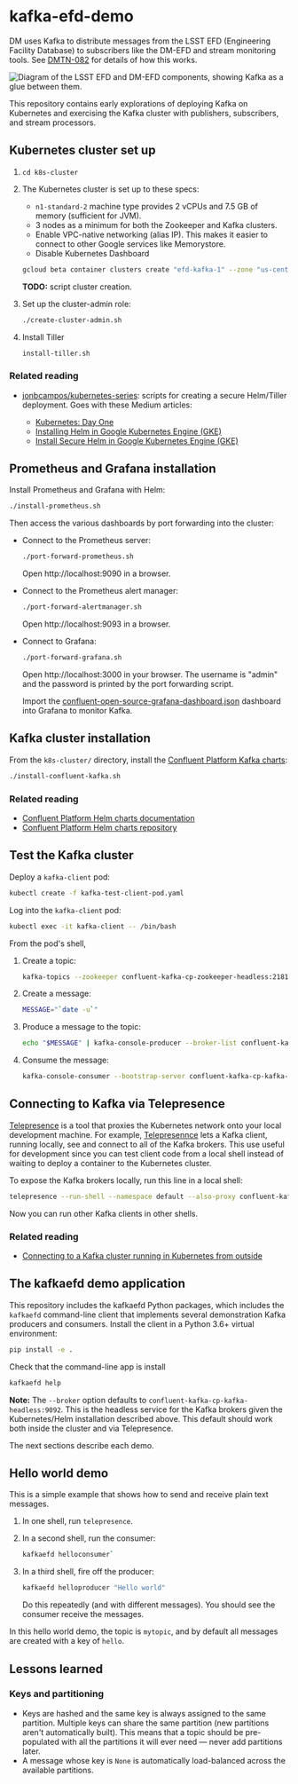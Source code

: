 # kafka-efd-demo

DM uses Kafka to distribute messages from the LSST EFD (Engineering Facility Database) to subscribers like the DM-EFD and stream monitoring tools.
See [DMTN-082](https://dmtn-082.lsst.io/) for details of how this works.

![Diagram of the LSST EFD and DM-EFD components, showing Kafka as a glue between them.](https://dmtn-082.lsst.io/_images/dm-efd-concept.png)

This repository contains early explorations of deploying Kafka on Kubernetes and exercising the Kafka cluster with publishers, subscribers, and stream processors.

## Kubernetes cluster set up

1. `cd k8s-cluster`

2. The Kubernetes cluster is set up to these specs:

   - `n1-standard-2` machine type provides 2 vCPUs and 7.5 GB of memory (sufficient for JVM).
   - 3 nodes as a minimum for both the Zookeeper and Kafka clusters.
   - Enable VPC-native networking (alias IP). This makes it easier to connect to other Google services like Memorystore.
   - Disable Kubernetes Dashboard

   ```bash
   gcloud beta container clusters create "efd-kafka-1" --zone "us-central1-a" --username "admin" --cluster-version "1.9.7-gke.6" --machine-type "n1-standard-2" --image-type "COS" --disk-type "pd-standard" --disk-size "100" --scopes "https://www.googleapis.com/auth/compute","https://www.googleapis.com/auth/devstorage.read_only","https://www.googleapis.com/auth/logging.write","https://www.googleapis.com/auth/monitoring","https://www.googleapis.com/auth/servicecontrol","https://www.googleapis.com/auth/service.management.readonly","https://www.googleapis.com/auth/trace.append" --num-nodes "3" --enable-cloud-logging --enable-cloud-monitoring --enable-ip-alias "110" --addons HorizontalPodAutoscaling,HttpLoadBalancing --enable-autoupgrade --enable-autorepair
   ```

   **TODO:** script cluster creation.

3. Set up the cluster-admin role:

   ```bash
   ./create-cluster-admin.sh
   ```

4. Install Tiller

   ```bash
   install-tiller.sh
   ```

### Related reading

- [jonbcampos/kubernetes-series](https://github.com/jonbcampos/kubernetes-series): scripts for creating a secure Helm/Tiller deployment. Goes with these Medium articles:

  - [Kubernetes: Day One](https://medium.com/google-cloud/kubernetes-day-one-30a80b5dcb29)
  - [Installing Helm in Google Kubernetes Engine (GKE)](https://medium.com/google-cloud/installing-helm-in-google-kubernetes-engine-7f07f43c536e)
  - [Install Secure Helm in Google Kubernetes Engine (GKE)](https://medium.com/google-cloud/install-secure-helm-in-gke-254d520061f7)

## Prometheus and Grafana installation

Install Prometheus and Grafana with Helm:

```bash
./install-prometheus.sh
```

Then access the various dashboards by port forwarding into the cluster:

- Connect to the Prometheus server:

  ```bash
  ./port-forward-prometheus.sh
  ```

  Open http://localhost:9090 in a browser.

- Connect to the Prometheus alert manager:

  ```bash
  ./port-forward-alertmanager.sh
  ```

  Open http://localhost:9093 in a browser.

- Connect to Grafana:

  ```bash
  ./port-forward-grafana.sh
  ```

  Open http://localhost:3000 in your browser.
  The username is "admin" and the password is printed by the port forwarding script.

  Import the [confluent-open-source-grafana-dashboard.json](https://github.com/confluentinc/cp-helm-charts/blob/700b4326352cf5220e66e6976064740b8c1976c7/grafana-dashboard/confluent-open-source-grafana-dashboard.json) dashboard into Grafana to monitor Kafka.

## Kafka cluster installation

From the `k8s-cluster/` directory, install the [Confluent Platform Kafka charts](https://github.com/confluentinc/cp-helm-charts):

```bash
./install-confluent-kafka.sh
```

### Related reading

- [Confluent Platform Helm charts documentation](https://docs.confluent.io/current/installation/installing_cp/cp-helm-charts/docs/index.html)
- [Confluent Platform Helm charts repository](https://github.com/confluentinc/cp-helm-charts)

## Test the Kafka cluster

Deploy a `kafka-client` pod:

```bash
kubectl create -f kafka-test-client-pod.yaml
```

Log into the `kafka-client` pod:

```bash
kubectl exec -it kafka-client -- /bin/bash
```

From the pod's shell,

1. Create a topic:

   ```bash
   kafka-topics --zookeeper confluent-kafka-cp-zookeeper-headless:2181 --topic confluent-kafka-topic --create --partitions 1 --replication-factor 1 --if-not-exists
   ```

2. Create a message:

   ```bash
   MESSAGE="`date -u`"
   ```

3. Produce a message to the topic:

   ```bash
   echo "$MESSAGE" | kafka-console-producer --broker-list confluent-kafka-cp-kafka-headless:9092 --topic confluent-kafka-topic
   ```

4. Consume the message:

   ```bash
   kafka-console-consumer --bootstrap-server confluent-kafka-cp-kafka-headless:9092 --topic confluent-kafka-topic --from-beginning --timeout-ms 2000 --max-messages 1 | grep "$MESSAGE"
   ```

## Connecting to Kafka via Telepresence

[Telepresence](https://www.telepresence.io) is a tool that proxies the Kubernetes network onto your local development machine.
For example, [Telepresennce](https://www.telepresence.io) lets a Kafka client, running locally, see and connect to all of the Kafka brokers.
This use useful for development since you can test client code from a local shell instead of waiting to deploy a container to the Kubernetes cluster.

To expose the Kafka brokers locally, run this line in a local shell:

```bash
telepresence --run-shell --namespace default --also-proxy confluent-kafka-cp-kafka-headless
```

Now you can run other Kafka clients in other shells.

### Related reading

- [Connecting to a Kafka cluster running in Kubernetes from outside](https://medium.com/@valercara/connecting-to-a-kafka-cluster-running-in-kubernetes-7601ae3a87d6)

## The kafkaefd demo application

This repository includes the kafkaefd Python packages, which includes the `kafkaefd` command-line client that implements several demonstration Kafka producers and consumers.
Install the client in a Python 3.6+ virtual environment:

```bash
pip install -e .
```

Check that the command-line app is install

```bash
kafkaefd help
```

**Note:** The `--broker` option defaults to `confluent-kafka-cp-kafka-headless:9092`.
This is the headless service for the Kafka brokers given the Kubernetes/Helm installation described above.
This default should work both inside the cluster and via Telepresence.

The next sections describe each demo.

## Hello world demo

This is a simple example that shows how to send and receive plain text messages.

1. In one shell, run `telepresence`.

2. In a second shell, run the consumer:

   ```bash
   kafkaefd helloconsumer`
   ```

3. In a third shell, fire off the producer:

   ```bash
   kafkaefd helloproducer "Hello world"
   ```

   Do this repeatedly (and with different messages).
   You should see the consumer receive the messages.

In this hello world demo, the topic is `mytopic`, and by default all messages are created with a key of `hello`.

## Lessons learned

### Keys and partitioning

- Keys are hashed and the same key is always assigned to the same partition. Multiple keys can share the same partition (new partitions aren't automatically built). This means that a topic should be pre-populated with all the partitions it will ever need — never add partitions later.
- A message whose key is `None` is automatically load-balanced across the available partitions.
